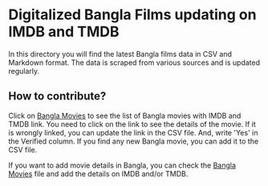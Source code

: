 # Digitalized Bangla Films updating on IMDB and TMDB

In this directory you will find the latest Bangla films data in CSV and Markdown format. The data is scraped from various sources and is updated regularly.

## How to contribute?

Click on [Bangla Movies](/bengali_movies.md) to see the list of Bangla movies with IMDB and TMDB link. You need to click on the link to see the details of the movie. If it is wrongly linked, you can update the link in the CSV file. And, write 'Yes' in the Verified column. If you find any new Bangla movie, you can add it to the CSV file.

If you want to add movie details in Bangla, you can check the [Bangla Movies](/bengali_movies.md) file and add the details on IMDB and/or TMDB.